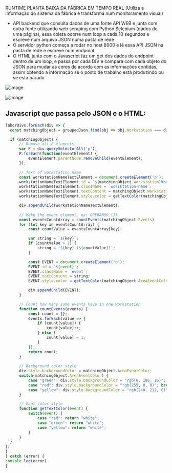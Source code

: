 RUNTIME PLANTA BAIXA DA FÁBRICA EM TEMPO REAL
(Utiliza a informação do sistema da fábrica e transforma num monitoramento visual)

- API backend que consulta dados de uma fonte API WEB e junta com outra fonte utilizando web scraping com Python Selenium (dados de uma página), essa coleta ocorre num loop a cada 10 segundos e escreve num arquivo JSON numa pasta de rede
- O servidor python começa a rodar no host 8000 e lê essa API JSON na pasta de rede e escreve num endpoint
- O HTML junto com o Javascript faz um get dos dados do endpoint dentro de um loop, e passa por cada DIV e compara com cada objeto do JSON para mudar as cores de acordo com as informações contidas, assim obtendo a informação se o posto de trabalho está produzindo ou se está parado

![image](https://github.com/danielss0n/Runtime-Caldeiraria/assets/82897131/fbe8ee95-a8af-4087-828d-9717a46a1a08)

![image](https://github.com/user-attachments/assets/30daae67-a934-4d0e-a3b7-c2f3cff0b938)


## Javascript que passa pelo JSON e o HTML:
```javascript
laborDivs.forEach(div => {
  const matchingObject = groupedJson.find(obj => obj.Workstation === div.id);

  if (matchingObject) {
      // Remove all P elements
      var P = div.querySelectorAll('p');
      P.forEach(function(eventElement) {
          eventElement.parentNode.removeChild(eventElement);
      });

      // Text of workstation name
      const workstationNameTextElement = document.createElement('p');
      workstationNameTextElement.id = `${matchingObject.Workstation}WorsktationName`;
      workstationNameTextElement.className = `worsktation-name`;
      workstationNameTextElement.textContent = matchingObject.Workstation;
      workstationNameTextElement.style.color = getTextColor(matchingObject.AreaEventColor);

      div.appendChild(workstationNameTextElement);
  
      // Make the event element, ex: OPERANDO (3)
      const eventsCountArray = countEvents(matchingObject.Events)
      for (let key in eventsCountArray) {
          const countValue = eventsCountArray[key];

          var string = `${key}`;
          if (countValue > 1) {
              string = `${key} (${countValue})`;
          } 

          const EVENT = document.createElement('p');
          EVENT.id = `${event}`;
          EVENT.className = `event`;
          EVENT.textContent = string;
          EVENT.style.color = getTextColor(matchingObject.AreaEventColor);

          div.appendChild(EVENT);
      }

      // Count how many same events have in one workstation
      function countEvents(events) {
          const count = {};
          events.forEach(value => {
              if (count[value]) {
                  count[value]++;
              } else {
                  count[value] = 1;
              }
          });
          return count;
      }
      
      // Background color style
      div.style.backgroundColor = matchingObject.AreaEventColor;
      switch(matchingObject.AreaEventColor) {
          case "green": div.style.backgroundColor = "rgb(0, 186, 16)"; break
          case "red": div.style.backgroundColor = "rgb(255, 0, 0)"; break
          case "yellow": div.style.backgroundColor = "rgb(240, 212, 0)"; break
      }

      // Font color style
      function getTextColor(event) {
          switch(event) {
              case "red": return "white"; 
              case "green": return "white";
              case "yellow": return "white";
          }  
      }
  }
})
} 
} catch (error) {
console.log(error)
}
